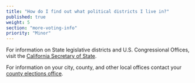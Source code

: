 ```yaml
---
title: "How do I find out what political districts I live in?"
published: true
weight: 5
section: "more-voting-info"
priority: "Minor"
---
```

For information on State legislative districts and U.S. Congressional Offices, visit the [California Secretary of State](http://www.sos.ca.gov/elections/additional-elections-information/who-are-my-representatives/).  

For information on your city, county, and other local offices contact your [county elections office](#section-election-office-contact).  
